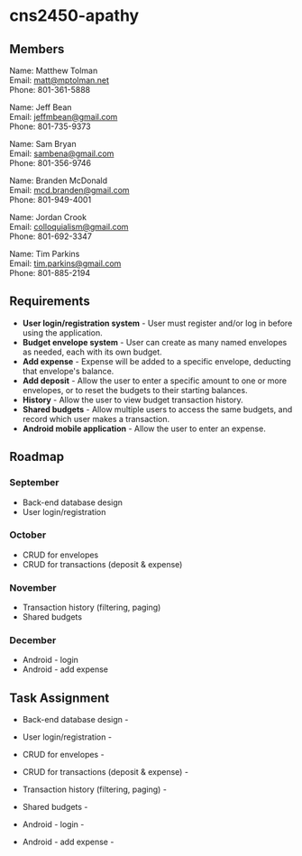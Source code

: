 cns2450-apathy
=====================

Members
---------------------

Name: Matthew Tolman  
Email: matt@mptolman.net  
Phone: 801-361-5888  

Name: Jeff Bean  
Email: jeffmbean@gmail.com  
Phone: 801-735-9373  

Name: Sam Bryan  
Email: sambena@gmail.com  
Phone: 801-356-9746  

Name: Branden McDonald  
Email: mcd.branden@gmail.com  
Phone: 801-949-4001  

Name: Jordan Crook  
Email: colloquialism@gmail.com  
Phone: 801-692-3347  

Name: Tim Parkins  
Email: tim.parkins@gmail.com  
Phone: 801-885-2194  

Requirements
---------------------

* **User login/registration system** - User must register and/or log in before using the application.
* **Budget envelope system** - User can create as many named envelopes as needed, each with its own budget.
* **Add expense** - Expense will be added to a specific envelope, deducting that envelope's balance.
* **Add deposit** - Allow the user to enter a specific amount to one or more envelopes, or to reset the budgets to their starting balances.
* **History** - Allow the user to view budget transaction history.
* **Shared budgets** - Allow multiple users to access the same budgets, and record which user makes a transaction.
* **Android mobile application** - Allow the user to enter an expense.

Roadmap
---------------------

### September
* Back-end database design
* User login/registration

### October
* CRUD for envelopes
* CRUD for transactions (deposit & expense)

### November
* Transaction history (filtering, paging)
* Shared budgets
 
### December
* Android - login
* Android - add expense

Task Assignment
---------------------

* Back-end database design - 
* User login/registration - 

* CRUD for envelopes - 
* CRUD for transactions (deposit & expense) - 

* Transaction history (filtering, paging) - 
* Shared budgets - 
 
* Android - login - 
* Android - add expense - 